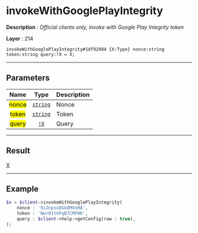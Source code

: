 # invokeWithGooglePlayIntegrity

**Description** : *Official clients only, invoke with Google Play Integrity token*

**Layer** : 214

```tl
invokeWithGooglePlayIntegrity#1df92984 {X:Type} nonce:string token:string query:!X = X;
```

---

## Parameters

| Name | Type | Description |
| :---: | :---: | :--- |
| <mark>nonce</mark> | [`string`](type/string) | Nonce |
| <mark>token</mark> | [`string`](type/string) | Token |
| <mark>query</mark> | [`!X`](type/X) | Query |

---

## Result

[X](type/X)

---

## Example

```php
$x = $client->invokeWithGooglePlayIntegrity(
	nonce : '9iZnpsuDGk8MVoHA',
	token : 'Nwr01tkPqB7CMFHK',
	query : $client->help->getConfig(raw : true),
);
```